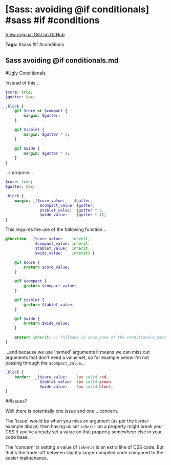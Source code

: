 # [Sass: avoiding @if conditionals] #sass #if #conditions

[View original Gist on GitHub](https://gist.github.com/Integralist/5361793)

**Tags:** #sass #if #conditions

## Sass avoiding @if conditionals.md

#Ugly Conditionals

Instead of this...

```sass
$core: true;
$gutter: 8px;

.block {
    @if $core or $compact {
        margin: $gutter;
    }

    @if $tablet {
        margin: $gutter * 2;
    }

    @if $wide {
        margin: $gutter * 4;
    }
}
```

...I propose...

```sass
$core: true;
$gutter: 8px;

.block {
    margin: _($core_value:    $gutter, 
               $compact_value: $gutter,
               $tablet_value:  $gutter * 2,
               $wide_value:    $gutter * 4);
}
```

This requires the use of the following function...

```sass
@function __($core_value:    inherit, 
             $compact_value: inherit, 
             $tablet_value:  inherit, 
             $wide_value:    inherit) {

    @if $core {
        @return $core_value;
    }

    @if $compact {
        @return $compact_value;
    }

    @if $tablet {
        @return $tablet_value;
    }

    @if $wide {
        @return $wide_value;
    }

    @return inherit; // fallback in case none of the conditionals pass
}
```

...and because we use 'named' arguments it means we can miss out arguments that don't need a value set, so for example below I'm not passing through the `$compact_value`...

```sass
.block {
    border: __($core_value:    1px solid red,
               $tablet_value:  1px solid green,
               $wide_value:    1px solid blue);
}
```

##Issues?

Well there is potentially one issue and one... concern.

The 'issue' would be when you miss an argument (as per the `border` example above) then having us set `inherit` on a property might break your CSS if you've already set a value on that property somewhere else in your code base.

The 'concern' is setting a value of `inherit` is an extra line of CSS code. But that's the trade-off between slightly larger compiled code compared to the easier maintenance.


